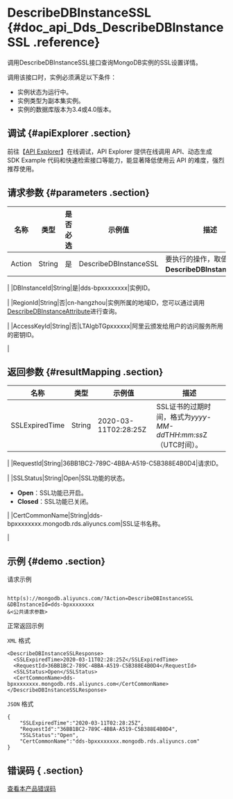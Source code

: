 # DescribeDBInstanceSSL {#doc_api_Dds_DescribeDBInstanceSSL .reference}

调用DescribeDBInstanceSSL接口查询MongoDB实例的SSL设置详情。

调用该接口时，实例必须满足以下条件：

-   实例状态为运行中。
-   实例类型为副本集实例。
-   实例的数据库版本为3.4或4.0版本。

## 调试 {#apiExplorer .section}

前往【[API Explorer](https://api.aliyun.com/#product=Dds&api=DescribeDBInstanceSSL)】在线调试，API Explorer 提供在线调用 API、动态生成 SDK Example 代码和快速检索接口等能力，能显著降低使用云 API 的难度，强烈推荐使用。

## 请求参数 {#parameters .section}

|名称|类型|是否必选|示例值|描述|
|--|--|----|---|--|
|Action|String|是|DescribeDBInstanceSSL|要执行的操作，取值： **DescribeDBInstanceSSL**。

 |
|DBInstanceId|String|是|dds-bpxxxxxxxx|实例ID。

 |
|RegionId|String|否|cn-hangzhou|实例所属的地域ID，您可以通过调用[DescribeDBInstanceAttribute](~~62010~~)进行查询。

 |
|AccessKeyId|String|否|LTAIgbTGpxxxxxx|阿里云颁发给用户的访问服务所用的密钥ID。

 |

## 返回参数 {#resultMapping .section}

|名称|类型|示例值|描述|
|--|--|---|--|
|SSLExpiredTime|String|2020-03-11T02:28:25Z|SSL证书的过期时间，格式为*yyyy-MM-dd*T*HH:mm:ss*Z（UTC时间）。

 |
|RequestId|String|36BB1BC2-789C-4BBA-A519-C5B388E4B0D4|请求ID。

 |
|SSLStatus|String|Open|SSL功能的状态。

 -   **Open**：SSL功能已开启。
-   **Closed**：SSL功能已关闭。

 |
|CertCommonName|String|dds-bpxxxxxxxx.mongodb.rds.aliyuncs.com|SSL证书名称。

 |

## 示例 {#demo .section}

请求示例

``` {#request_demo}

http(s)://mongodb.aliyuncs.com/?Action=DescribeDBInstanceSSL
&DBInstanceId=dds-bpxxxxxxxx
&<公共请求参数>

```

正常返回示例

`XML` 格式

``` {#xml_return_success_demo}
<DescribeDBInstanceSSLResponse>
  <SSLExpiredTime>2020-03-11T02:28:25Z</SSLExpiredTime>
  <RequestId>36BB1BC2-789C-4BBA-A519-C5B388E4B0D4</RequestId>
  <SSLStatus>Open</SSLStatus>
  <CertCommonName>dds-bpxxxxxxxx.mongodb.rds.aliyuncs.com</CertCommonName>
</DescribeDBInstanceSSLResponse>

```

`JSON` 格式

``` {#json_return_success_demo}
{
	"SSLExpiredTime":"2020-03-11T02:28:25Z",
	"RequestId":"36BB1BC2-789C-4BBA-A519-C5B388E4B0D4",
	"SSLStatus":"Open",
	"CertCommonName":"dds-bpxxxxxxxx.mongodb.rds.aliyuncs.com"
}
```

## 错误码 { .section}

[查看本产品错误码](https://error-center.aliyun.com/status/product/Dds)

